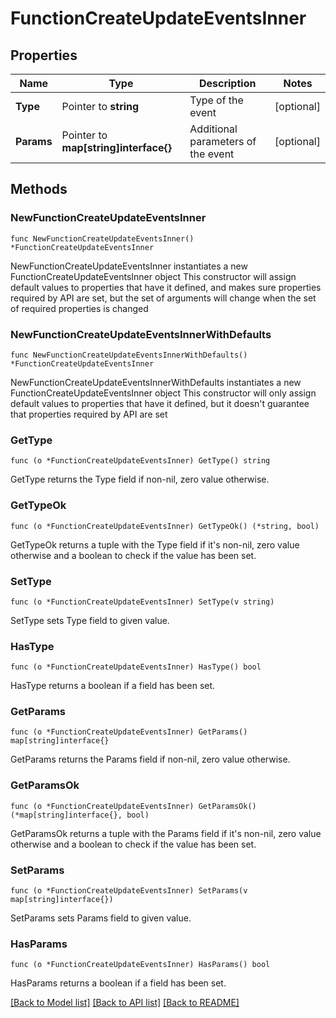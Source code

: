 # FunctionCreateUpdateEventsInner

## Properties

Name | Type | Description | Notes
------------ | ------------- | ------------- | -------------
**Type** | Pointer to **string** | Type of the event | [optional] 
**Params** | Pointer to **map[string]interface{}** | Additional parameters of the event | [optional] 

## Methods

### NewFunctionCreateUpdateEventsInner

`func NewFunctionCreateUpdateEventsInner() *FunctionCreateUpdateEventsInner`

NewFunctionCreateUpdateEventsInner instantiates a new FunctionCreateUpdateEventsInner object
This constructor will assign default values to properties that have it defined,
and makes sure properties required by API are set, but the set of arguments
will change when the set of required properties is changed

### NewFunctionCreateUpdateEventsInnerWithDefaults

`func NewFunctionCreateUpdateEventsInnerWithDefaults() *FunctionCreateUpdateEventsInner`

NewFunctionCreateUpdateEventsInnerWithDefaults instantiates a new FunctionCreateUpdateEventsInner object
This constructor will only assign default values to properties that have it defined,
but it doesn't guarantee that properties required by API are set

### GetType

`func (o *FunctionCreateUpdateEventsInner) GetType() string`

GetType returns the Type field if non-nil, zero value otherwise.

### GetTypeOk

`func (o *FunctionCreateUpdateEventsInner) GetTypeOk() (*string, bool)`

GetTypeOk returns a tuple with the Type field if it's non-nil, zero value otherwise
and a boolean to check if the value has been set.

### SetType

`func (o *FunctionCreateUpdateEventsInner) SetType(v string)`

SetType sets Type field to given value.

### HasType

`func (o *FunctionCreateUpdateEventsInner) HasType() bool`

HasType returns a boolean if a field has been set.

### GetParams

`func (o *FunctionCreateUpdateEventsInner) GetParams() map[string]interface{}`

GetParams returns the Params field if non-nil, zero value otherwise.

### GetParamsOk

`func (o *FunctionCreateUpdateEventsInner) GetParamsOk() (*map[string]interface{}, bool)`

GetParamsOk returns a tuple with the Params field if it's non-nil, zero value otherwise
and a boolean to check if the value has been set.

### SetParams

`func (o *FunctionCreateUpdateEventsInner) SetParams(v map[string]interface{})`

SetParams sets Params field to given value.

### HasParams

`func (o *FunctionCreateUpdateEventsInner) HasParams() bool`

HasParams returns a boolean if a field has been set.


[[Back to Model list]](../README.md#documentation-for-models) [[Back to API list]](../README.md#documentation-for-api-endpoints) [[Back to README]](../README.md)


